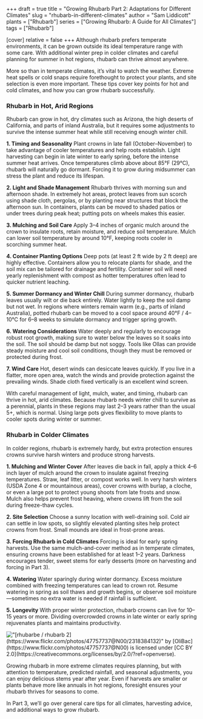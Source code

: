 +++
draft = true
title = "Growing Rhubarb Part 2: Adaptations for Different Climates"
slug = "rhubarb-in-different-climates"
author = "Sam Liddicott"
plants = ["Rhubarb"]
series = ["Growing Rhubarb: A Guide for All Climates"]
tags = ["Rhubarb"]

[cover]
relative = false
+++
Although rhubarb prefers temperate environments, it can be grown outside its ideal temperature range with some care. With additional winter prep in colder climates and careful planning for summer in hot regions, rhubarb can thrive almost anywhere.

More so than in temperate climates, it’s vital to watch the weather. Extreme heat spells or cold snaps require forethought to protect your plants, and site selection is even more important. These tips cover key points for hot and cold climates, and how you can grow rhubarb successfully.

### Rhubarb in Hot, Arid Regions

Rhubarb can grow in hot, dry climates such as Arizona, the high deserts of California, and parts of inland Australia, but it requires some adjustments to survive the intense summer heat while still receiving enough winter chill.

**1. Timing and Seasonality**
 Plant crowns in late fall (October–November) to take advantage of cooler temperatures and help roots establish. Light harvesting can begin in late winter to early spring, before the intense summer heat arrives. Once temperatures climb above about 85°F (29°C), rhubarb will naturally go dormant. Forcing it to grow during midsummer can stress the plant and reduce its lifespan.

**2. Light and Shade Management**
 Rhubarb thrives with morning sun and afternoon shade. In extremely hot areas, protect leaves from sun scorch using shade cloth, pergolas, or by planting near structures that block the afternoon sun. In containers, plants can be moved to shaded patios or under trees during peak heat; putting pots on wheels makes this easier.

**3. Mulching and Soil Care**
 Apply 3–4 inches of organic mulch around the crown to insulate roots, retain moisture, and reduce soil temperature. Mulch can lower soil temperature by around 10°F, keeping roots cooler in scorching summer heat.

**4. Container Planting Options**
 Deep pots (at least 2 ft wide by 2 ft deep) are highly effective. Containers allow you to relocate plants for shade, and the soil mix can be tailored for drainage and fertility. Container soil will need yearly replenishment with compost as hotter temperatures often lead to quicker nutrient leaching.

**5. Summer Dormancy and Winter Chill**
 During summer dormancy, rhubarb leaves usually wilt or die back entirely. Water lightly to keep the soil damp but not wet. In regions where winters remain warm (e.g., parts of inland Australia), potted rhubarb can be moved to a cool space around 40°F / 4–10°C for 6–8 weeks to simulate dormancy and trigger spring growth.

**6. Watering Considerations**
Water deeply and regularly to encourage robust root growth, making sure to water below the leaves so it soaks into the soil. The soil should be damp but not soggy. Tools like Ollas can provide steady moisture and cool soil conditions, though they must be removed or protected during frost.

**7. Wind Care**
Hot, desert winds can desiccate leaves quickly. If you live in a flatter, more open area, watch the winds and provide protection against the prevailing winds. Shade cloth fixed vertically is an excellent wind screen.

With careful management of light, mulch, water, and timing, rhubarb can thrive in hot, arid climates. Because rhubarb needs winter chill to survive as a perennial, plants in these regions may last 2–3 years rather than the usual 5+, which is normal. Using large pots gives flexibility to move plants to cooler spots during winter or summer.

### Rhubarb in Colder Climates

In colder regions, rhubarb is extremely hardy, but extra protection ensures crowns survive harsh winters and produce strong harvests.

**1. Mulching and Winter Cover**
 After leaves die back in fall, apply a thick 4–6 inch layer of mulch around the crown to insulate against freezing temperatures. Straw, leaf litter, or compost works well. In very harsh winters (USDA Zone 4 or mountainous areas), cover crowns with burlap, a cloche, or even a large pot to protect young shoots from late frosts and snow. Mulch also helps prevent frost heaving, where crowns lift from the soil during freeze-thaw cycles.

**2. Site Selection**
 Choose a sunny location with well-draining soil. Cold air can settle in low spots, so slightly elevated planting sites help protect crowns from frost. Small mounds are ideal in frost-prone areas.

**3. Forcing Rhubarb in Cold Climates**
 Forcing is ideal for early spring harvests. Use the same mulch-and-cover method as in temperate climates, ensuring crowns have been established for at least 1–2 years. Darkness encourages tender, sweet stems for early desserts (more on harvesting and forcing in Part 3).

**4. Watering**
 Water sparingly during winter dormancy. Excess moisture combined with freezing temperatures can lead to crown rot. Resume watering in spring as soil thaws and growth begins, or observe soil moisture—sometimes no extra water is needed if rainfall is sufficient.

**5. Longevity**
 With proper winter protection, rhubarb crowns can live for 10–15 years or more. Dividing overcrowded crowns in late winter or early spring rejuvenates plants and maintains productivity.

![](https://4w1qaaek5t.ucarecd.net/197d5f43-6a31-4298-afc6-4602046e409a/2318384132_4aa723177c_b.jpg "
\"[rhubarbe / rhubarb 2](https://www.flickr.com/photos/47757737@N00/2318384132)\" by [OliBac](https://www.flickr.com/photos/47757737@N00) is licensed under [CC BY 2.0](https://creativecommons.org/licenses/by/2.0/?ref=openverse).")

Growing rhubarb in more extreme climates requires planning, but with attention to temperature, predicted rainfall, and seasonal adjustments, you can enjoy delicious stems year after year. Even if harvests are smaller or plants behave more like annuals in hot regions, foresight ensures your rhubarb thrives for seasons to come.

In Part 3, we’ll go over general care tips for all climates, harvesting advice, and additional ways to grow rhubarb.

